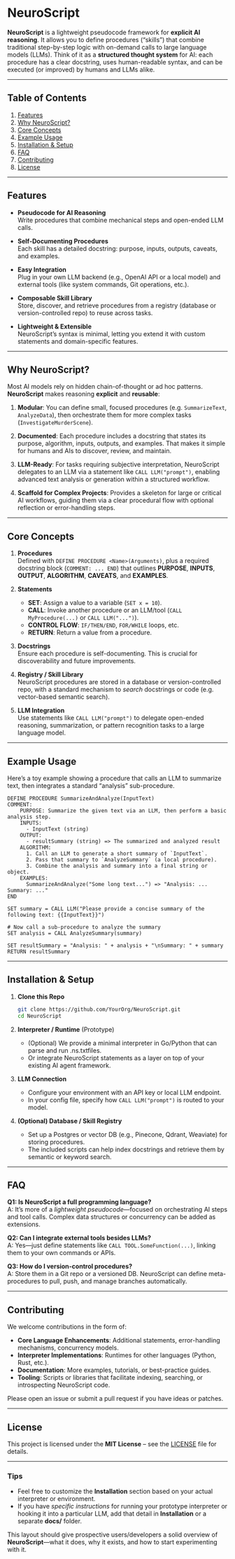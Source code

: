 # NeuroScript

**NeuroScript** is a lightweight pseudocode framework for **explicit AI reasoning**. 
It allows you to define procedures (“skills”) that combine traditional step-by-step logic 
with on-demand calls to large language models (LLMs). Think of it as a **structured thought system** 
for AI: each procedure has a clear docstring, uses human-readable syntax, and can be executed 
(or improved) by humans and LLMs alike.

---

## Table of Contents
1. [Features](#features)
2. [Why NeuroScript?](#why-neuroscript)
3. [Core Concepts](#core-concepts)
4. [Example Usage](#example-usage)
5. [Installation & Setup](#installation--setup)
6. [FAQ](#faq)
7. [Contributing](#contributing)
8. [License](#license)

---

## Features

- **Pseudocode for AI Reasoning**  
  Write procedures that combine mechanical steps and open-ended LLM calls.

- **Self-Documenting Procedures**  
  Each skill has a detailed docstring: purpose, inputs, outputs, caveats, and examples.

- **Easy Integration**  
  Plug in your own LLM backend (e.g., OpenAI API or a local model) and external tools 
  (like system commands, Git operations, etc.).

- **Composable Skill Library**  
  Store, discover, and retrieve procedures from a registry (database or version-controlled repo) 
  to reuse across tasks.

- **Lightweight & Extensible**  
  NeuroScript’s syntax is minimal, letting you extend it with custom statements and domain-specific features.

---

## Why NeuroScript?

Most AI models rely on hidden chain-of-thought or ad hoc patterns. 
**NeuroScript** makes reasoning **explicit** and **reusable**:

1. **Modular**: You can define small, focused procedures (e.g. `SummarizeText`, `AnalyzeData`), 
   then orchestrate them for more complex tasks (`InvestigateMurderScene`).

2. **Documented**: Each procedure includes a docstring that states its purpose, algorithm, 
   inputs, outputs, and examples. That makes it simple for humans and AIs to discover, review, 
   and maintain.

3. **LLM-Ready**: For tasks requiring subjective interpretation, NeuroScript delegates to an 
   LLM via a statement like `CALL LLM("prompt")`, enabling advanced text analysis or generation 
   within a structured workflow.

4. **Scaffold for Complex Projects**: 
   Provides a skeleton for large or critical AI workflows, guiding them via a clear procedural 
   flow with optional reflection or error-handling steps.

---

## Core Concepts

1. **Procedures**  
   Defined with `DEFINE PROCEDURE <Name>(Arguments)`, plus a required docstring block (`COMMENT: ... END`) 
   that outlines **PURPOSE**, **INPUTS**, **OUTPUT**, **ALGORITHM**, **CAVEATS**, and **EXAMPLES**.

2. **Statements**  
   - **SET**: Assign a value to a variable (`SET x = 10`).  
   - **CALL**: Invoke another procedure or an LLM/tool (`CALL MyProcedure(...)` or `CALL LLM("...")`).  
   - **CONTROL FLOW**: `IF/THEN/END`, `FOR/WHILE` loops, etc.  
   - **RETURN**: Return a value from a procedure.

3. **Docstrings**  
   Ensure each procedure is self-documenting. This is crucial for discoverability and future improvements.

4. **Registry / Skill Library**  
   NeuroScript procedures are stored in a database or version-controlled repo, 
   with a standard mechanism to *search* docstrings or code (e.g. vector-based semantic search).

5. **LLM Integration**  
   Use statements like `CALL LLM("prompt")` to delegate open-ended reasoning, summarization, or 
   pattern recognition tasks to a large language model.

---

## Example Usage

Here’s a toy example showing a procedure that calls an LLM to summarize text, 
then integrates a standard “analysis” sub-procedure.

```neuroscript
DEFINE PROCEDURE SummarizeAndAnalyze(InputText)
COMMENT:
    PURPOSE: Summarize the given text via an LLM, then perform a basic analysis step.
    INPUTS: 
      - InputText (string)
    OUTPUT: 
      - resultSummary (string) => The summarized and analyzed result
    ALGORITHM:
      1. Call an LLM to generate a short summary of `InputText`.
      2. Pass that summary to `AnalyzeSummary` (a local procedure).
      3. Combine the analysis and summary into a final string or object.
    EXAMPLES:
      SummarizeAndAnalyze("Some long text...") => "Analysis: ... Summary: ..."
END

SET summary = CALL LLM("Please provide a concise summary of the following text: {{InputText}}")

# Now call a sub-procedure to analyze the summary
SET analysis = CALL AnalyzeSummary(summary)

SET resultSummary = "Analysis: " + analysis + "\nSummary: " + summary
RETURN resultSummary
```

---

## Installation & Setup

1. **Clone this Repo**  
   ```bash
   git clone https://github.com/YourOrg/NeuroScript.git
   cd NeuroScript
   ```

2. **Interpreter / Runtime** (Prototype)  
   - (Optional) We provide a minimal interpreter in Go/Python that can parse and run .ns.txtfiles.  
   - Or integrate NeuroScript statements as a layer on top of your existing AI agent framework.

3. **LLM Connection**  
   - Configure your environment with an API key or local LLM endpoint.  
   - In your config file, specify how `CALL LLM("prompt")` is routed to your model.

4. **(Optional) Database / Skill Registry**  
   - Set up a Postgres or vector DB (e.g., Pinecone, Qdrant, Weaviate) for storing procedures.  
   - The included scripts can help index docstrings and retrieve them by semantic or keyword search.

---

## FAQ

**Q1: Is NeuroScript a full programming language?**  
A: It’s more of a *lightweight pseudocode*—focused on orchestrating AI steps and tool calls. 
Complex data structures or concurrency can be added as extensions.

**Q2: Can I integrate external tools besides LLMs?**  
A: Yes—just define statements like `CALL TOOL.SomeFunction(...)`, linking them to your own 
commands or APIs. 

**Q3: How do I version-control procedures?**  
A: Store them in a Git repo or a versioned DB. NeuroScript can define meta-procedures to 
pull, push, and manage branches automatically.

---

## Contributing

We welcome contributions in the form of:
- **Core Language Enhancements**: Additional statements, error-handling mechanisms, concurrency models.
- **Interpreter Implementations**: Runtimes for other languages (Python, Rust, etc.).
- **Documentation**: More examples, tutorials, or best-practice guides.
- **Tooling**: Scripts or libraries that facilitate indexing, searching, or introspecting NeuroScript code.

Please open an issue or submit a pull request if you have ideas or patches.

---

## License

This project is licensed under the **MIT License** – see the [LICENSE](LICENSE) file for details.

---

### Tips

- Feel free to customize the **Installation** section based on your actual interpreter or environment.  
- If you have *specific instructions* for running your prototype interpreter or hooking it into a particular LLM, add that detail in **Installation** or a separate **docs/** folder.  

This layout should give prospective users/developers a solid overview of **NeuroScript**—what it does, why it exists, and how to start experimenting with it.
